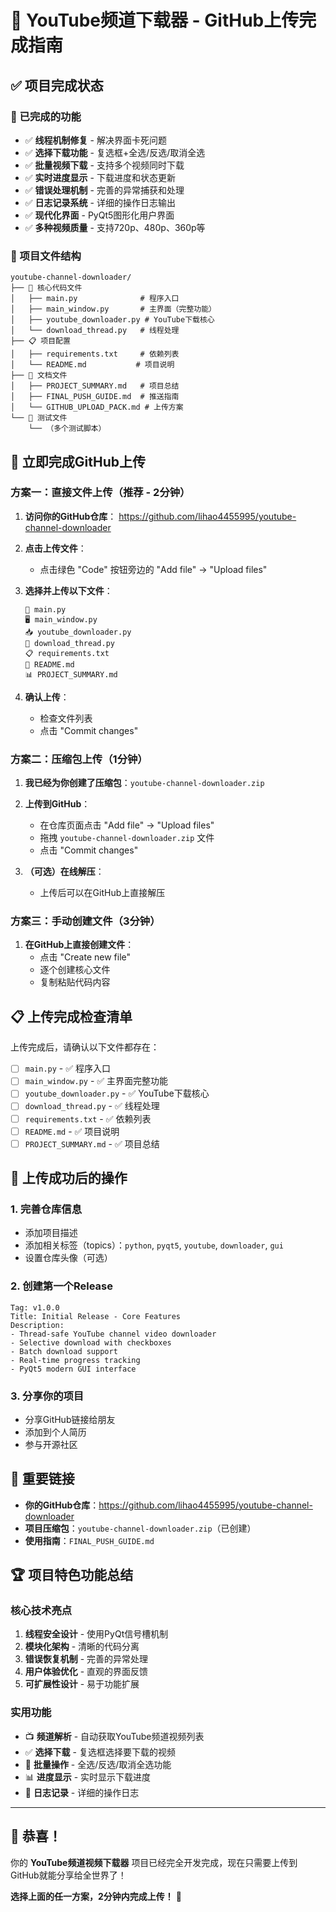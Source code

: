 # 🎉 YouTube频道下载器 - GitHub上传完成指南

## ✅ 项目完成状态

### 🎯 已完成的功能
- ✅ **线程机制修复** - 解决界面卡死问题
- ✅ **选择下载功能** - 复选框+全选/反选/取消全选
- ✅ **批量视频下载** - 支持多个视频同时下载
- ✅ **实时进度显示** - 下载进度和状态更新
- ✅ **错误处理机制** - 完善的异常捕获和处理
- ✅ **日志记录系统** - 详细的操作日志输出
- ✅ **现代化界面** - PyQt5图形化用户界面
- ✅ **多种视频质量** - 支持720p、480p、360p等

### 📁 项目文件结构
```
youtube-channel-downloader/
├── 🚀 核心代码文件
│   ├── main.py              # 程序入口
│   ├── main_window.py       # 主界面（完整功能）
│   ├── youtube_downloader.py # YouTube下载核心
│   └── download_thread.py   # 线程处理
├── 📋 项目配置
│   ├── requirements.txt     # 依赖列表
│   └── README.md           # 项目说明
├── 📖 文档文件
│   ├── PROJECT_SUMMARY.md   # 项目总结
│   ├── FINAL_PUSH_GUIDE.md  # 推送指南
│   └── GITHUB_UPLOAD_PACK.md # 上传方案
└── 🧪 测试文件
    └── （多个测试脚本）
```

## 🚀 立即完成GitHub上传

### 方案一：直接文件上传（推荐 - 2分钟）

1. **访问你的GitHub仓库**：
   https://github.com/lihao4455995/youtube-channel-downloader

2. **点击上传文件**：
   - 点击绿色 "Code" 按钮旁边的 "Add file" → "Upload files"

3. **选择并上传以下文件**：
   ```
   📄 main.py
   🖥️ main_window.py  
   📥 youtube_downloader.py
   🧵 download_thread.py
   📋 requirements.txt
   📖 README.md
   📊 PROJECT_SUMMARY.md
   ```

4. **确认上传**：
   - 检查文件列表
   - 点击 "Commit changes"

### 方案二：压缩包上传（1分钟）

1. **我已经为你创建了压缩包**：`youtube-channel-downloader.zip`

2. **上传到GitHub**：
   - 在仓库页面点击 "Add file" → "Upload files"
   - 拖拽 `youtube-channel-downloader.zip` 文件
   - 点击 "Commit changes"

3. **（可选）在线解压**：
   - 上传后可以在GitHub上直接解压

### 方案三：手动创建文件（3分钟）

1. **在GitHub上直接创建文件**：
   - 点击 "Create new file"
   - 逐个创建核心文件
   - 复制粘贴代码内容

## 📋 上传完成检查清单

上传完成后，请确认以下文件都存在：

- [ ] `main.py` - ✅ 程序入口
- [ ] `main_window.py` - ✅ 主界面完整功能
- [ ] `youtube_downloader.py` - ✅ YouTube下载核心  
- [ ] `download_thread.py` - ✅ 线程处理
- [ ] `requirements.txt` - ✅ 依赖列表
- [ ] `README.md` - ✅ 项目说明
- [ ] `PROJECT_SUMMARY.md` - ✅ 项目总结

## 🎉 上传成功后的操作

### 1. 完善仓库信息
- 添加项目描述
- 添加相关标签（topics）：`python`, `pyqt5`, `youtube`, `downloader`, `gui`
- 设置仓库头像（可选）

### 2. 创建第一个Release
```
Tag: v1.0.0
Title: Initial Release - Core Features
Description: 
- Thread-safe YouTube channel video downloader
- Selective download with checkboxes
- Batch download support
- Real-time progress tracking
- PyQt5 modern GUI interface
```

### 3. 分享你的项目
- 分享GitHub链接给朋友
- 添加到个人简历
- 参与开源社区

## 🔗 重要链接

- **你的GitHub仓库**：https://github.com/lihao4455995/youtube-channel-downloader
- **项目压缩包**：`youtube-channel-downloader.zip`（已创建）
- **使用指南**：`FINAL_PUSH_GUIDE.md`

## 🏆 项目特色功能总结

### 核心技术亮点
1. **线程安全设计** - 使用PyQt信号槽机制
2. **模块化架构** - 清晰的代码分离
3. **错误恢复机制** - 完善的异常处理
4. **用户体验优化** - 直观的界面反馈
5. **可扩展性设计** - 易于功能扩展

### 实用功能
- 📺 **频道解析** - 自动获取YouTube频道视频列表
- ✅ **选择下载** - 复选框选择要下载的视频
- 🔄 **批量操作** - 全选/反选/取消全选功能
- 📊 **进度显示** - 实时显示下载进度
- 📝 **日志记录** - 详细的操作日志

---

## 🎊 恭喜！

你的 **YouTube频道视频下载器** 项目已经完全开发完成，现在只需要上传到GitHub就能分享给全世界了！

**选择上面的任一方案，2分钟内完成上传！** 🚀